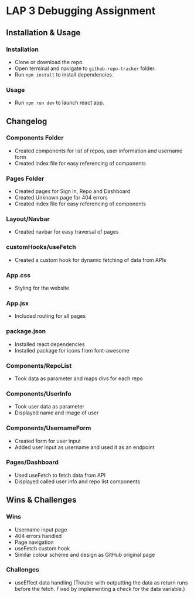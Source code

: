 # LAP 3 Debugging Assignment

## Installation & Usage

### Installation

- Clone or download the repo.
- Open terminal and navigate to ``github-repo-tracker`` folder.
- Run ``npm install`` to install dependencies.

### Usage

- Run ``npm run dev`` to launch react app.

## Changelog

### Components Folder

- Created components for list of repos, user information and username form
- Created index file for easy referencing of components

### Pages Folder

- Created pages for Sign in, Repo and Dashboard
- Created Unknown page for 404 errors
- Created index file for easy referencing of components

### Layout/Navbar

- Created navbar for easy traversal of pages

### customHooks/useFetch

- Created a custom hook for dynamic fetching of data from APIs

### App.css

- Styling for the website

### App.jsx

- Included routing for all pages

### package.json

- Installed react dependencies
- Installed package for icons from font-awesome

### Components/RepoList

- Took data as parameter and maps divs for each repo

### Components/UserInfo

- Took user data as parameter
- Displayed name and image of user

### Components/UsernameForm

- Created form for user input
- Added user input as username and used it as an endpoint

### Pages/Dashboard

- Used useFetch to fetch data from API
- Displayed called user info and repo list components

## Wins & Challenges

### Wins

- Username input page
- 404 errors handled
- Page navigation
- useFetch custom hook
- Similar colour scheme and design as GitHub original page

### Challenges

- useEffect data handling 
(Trouble with outputting the data as return runs before the fetch. Fixed by implementing a check for the data variable.)

